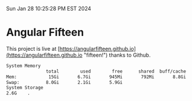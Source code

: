 Sun Jan 28 10:25:28 PM EST 2024

# Angular Fifteen


This project is live at [https://angularfifteen.github.io](https://angularfifteen.github.io "fifteen!") thanks to Github.

```bash
System Memory
               total        used        free      shared  buff/cache   available
Mem:            15Gi       6.7Gi       945Mi       792Mi       8.8Gi       8.6Gi
Swap:          8.0Gi       2.1Gi       5.9Gi
System Storage
2.6G	.
```
```bash
